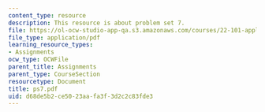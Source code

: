 ```yaml
---
content_type: resource
description: This resource is about problem set 7.
file: https://ol-ocw-studio-app-qa.s3.amazonaws.com/courses/22-101-applied-nuclear-physics-fall-2006/d68de5b2ce5023aafa3f3d2c2c83fde3_ps7.pdf
file_type: application/pdf
learning_resource_types:
- Assignments
ocw_type: OCWFile
parent_title: Assignments
parent_type: CourseSection
resourcetype: Document
title: ps7.pdf
uid: d68de5b2-ce50-23aa-fa3f-3d2c2c83fde3
---
```

